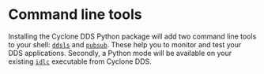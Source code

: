 # Command line tools

Installing the Cyclone DDS Python package will add two command line tools to your shell: [`ddsls`](tool-ddsls) and [`pubsub`](tool-pubsub). These help you to monitor and test your DDS applications. Secondly, a Python mode will be available on your existing [`idlc`](tool-idlc) executable from Cyclone DDS.